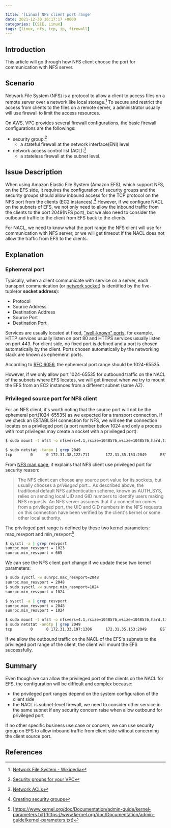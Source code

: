 ```yaml
---

title: '[Linux] NFS client port range'
date: 2021-12-30 16:17:17 +0000
categories: [CSIE, Linux]
tags: [linux, nfs, tcp, ip, firewall]
---
```



## Introduction

This article will go through how NFS client choose the port for communication with NFS server.

## Scenario

Network File System (NFS) is a protocol to allow a client to access files on a remote server over a network like local storage.[^1] To secure and restrict the access from clients to the files on a remote server, a administrator usually will use firewall to limit the access resources.

On AWS, VPC provides several firewall configurations, the basic firewall configurations are the followings:

- security group:[^2]
    - a stateful firewall at the network interface(ENI) level
- network access control list (ACL):[^3]
    - a stateless firewall at the subnet level.

## Issue Description

When using Amazon Elastic File System (Amazon EFS), which support NFS, on the EFS side, it requires the configuration of security groups and the security groups should allow inbound access for the TCP protocol on the NFS port from the clients (EC2 instances).[^4] However, if we configure NACL on the subnets of EFS, we not only need to allow the inbound traffic from the clients to the port 2049(NFS port), but we also need to consider the outbound traffic to the client from EFS back to the clients.

For NACL, we need to know what the port range the NFS client will use for communication with NFS server, or we will get timeout if the NACL does not allow the traffic from EFS to the clients.

## Explanation

### Ephemeral port

Typically, when a client communicate with service on a server, each transport communication (or [network socket](https://en.wikipedia.org/wiki/Network_socket)) is identified by the five-tuple(or **socket address**):

- Protocol
- Source Address
- Destination Address
- Source Port
- Destination Port

Services are usually located at fixed, ["well-known" ports](https://en.wikipedia.org/wiki/List_of_TCP_and_UDP_port_numbers), for example, HTTP services usually listen on port 80 and HTTPS services usually listen on port 443. For client side, no fixed port is defined and a port is chosen automatically by the client. Ports chosen automatically by the networking stack are known as ephemeral ports.

According to [RFC 6056](https://datatracker.ietf.org/doc/html/rfc6056#section-3.2), the ephemeral port range should be 1024-65535.

However, if we only allow port 1024-65535 for outbound traffic on the NACL of the subnets where EFS locates, we will get timeout when we try to mount the EFS from an EC2 instances from a different subnet (same AZ).

### Privileged source port for NFS client

For an NFS client, it's worth noting that the source port will not be the ephemeral port(1024-65535) as we expected for a transport connection. If we check an ESTABLISH connection for NFS, we will see the connection locates on a privileged port (a port number below 1024 and only a process with root privileges may create a socket with a privileged port):

```bash
$ sudo mount -t nfs4 -o nfsvers=4.1,rsize=1048576,wsize=1048576,hard,timeo=600,retrans=2,resvport fs-xxx.efs.us-east-1.amazonaws.com:/ /mnt

$ sudo netstat -tanpo | grep 2049
tcp        0      0 172.31.38.122:711       172.31.35.153:2049      ESTABLISHED -                    keepalive (27.52/0/0)
```

From [NFS man page](https://linux.die.net/man/5/nfs), it explains that NFS client use privileged port for security reason:

> The NFS client can choose any source port value for its sockets, but usually chooses a _privileged_ port...
> As described above, the traditional default NFS authentication scheme, known as AUTH_SYS, relies on sending local UID and GID numbers to identify users making NFS requests. An NFS server assumes that if a connection comes from a privileged port, the UID and GID numbers in the NFS requests on this connection have been verified by the client's kernel or some other local authority.

The privileged port range is defined by these two kernel parameters: max_resvport and min_resvport[^5]

```bash
$ sysctl -a | grep resvport
sunrpc.max_resvport = 1023
sunrpc.min_resvport = 665
```

We can see the NFS client port change if we update these two kernel parameters:

```bash
$ sudo sysctl -w sunrpc.max_resvport=2048
sunrpc.max_resvport = 2048
$ sudo sysctl -w sunrpc.min_resvport=1024
sunrpc.min_resvport = 1024

$ sysctl -a | grep resvport
sunrpc.max_resvport = 2048
sunrpc.min_resvport = 1024

$ sudo mount -t nfs4 -o nfsvers=4.1,rsize=1048576,wsize=1048576,hard,timeo=600,retrans=2,resvport fs-0705b30dbe1741990.efs.us-east-1.amazonaws.com:/ /mnt
$ sudo netstat -anotp | grep 2049
tcp        0      0 172.31.33.197:1306      172.31.35.153:2049      ESTABLISHED -                    keepalive (23.93/0/0)
```

If we allow the outbound traffic on the NACL of the EFS's subnets to the privileged port range of the client, the client will mount the EFS successfully.

## Summary

Even though we can allow the privileged port of the clients on the NACL for EFS, the configuration will be difficult and complex because:

- the privileged port ranges depend on the system configuration of the client side
- the NACL is subnet-level firewall, we need to consider other service in the same subnet if any security concern raise when allow outbound for privileged port

If no other specific business use case or concern, we can use security group on EFS to allow inbound traffic from client side without concerning the client source port.

## References

[^1]: [Network File System - Wikipedia](https://en.wikipedia.org/wiki/Network_File_System)
[^2]: [Security groups for your VPC](https://docs.aws.amazon.com/vpc/latest/userguide/VPC_SecurityGroups.html)
[^3]: [Network ACLs](https://docs.aws.amazon.com/vpc/latest/userguide/vpc-network-acls.html)
[^4]: [Creating security groups](https://docs.aws.amazon.com/efs/latest/ug/accessing-fs-create-security-groups.html)
[^5]: [https://www.kernel.org/doc/Documentation/admin-guide/kernel-parameters.txt](https://www.kernel.org/doc/Documentation/admin-guide/kernel-parameters.txt)
